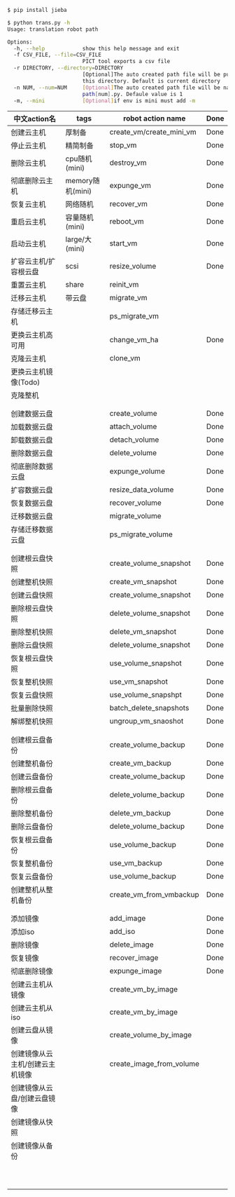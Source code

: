 ```bash
$ pip install jieba

$ python trans.py -h
Usage: translation robot path

Options:
  -h, --help            show this help message and exit
  -f CSV_FILE, --file=CSV_FILE
                        PICT tool exports a csv file
  -r DIRECTORY, --directory=DIRECTORY
                        [Optional]The auto created path file will be put in
                        this directory. Default is current directory
  -n NUM, --num=NUM     [Optional]The auto created path file will be named
                        path[num].py. Defaule value is 1
  -m, --mini            [Optional]if env is mini must add -m
```

| 中文action名                    | tags             | robot action name        | Done |
| ------------------------------- | ---------------- | ------------------------ | ---- |
| 创建云主机                      | 厚制备           | create_vm/create_mini_vm | Done |
| 停止云主机                      | 精简制备         | stop_vm                  | Done |
| 删除云主机                      | cpu随机(mini)    | destroy_vm               | Done |
| 彻底删除云主机                  | memory随机(mini) | expunge_vm               | Done |
| 恢复云主机                      | 网络随机         | recover_vm               | Done |
| 重启云主机                      | 容量随机(mini)   | reboot_vm                | Done |
| 启动云主机                      | large/大(mini)   | start_vm                 | Done |
| 扩容云主机/扩容根云盘           | scsi             | resize_volume            | Done |
| 重置云主机                      | share            | reinit_vm                |      |
| 迁移云主机                      | 带云盘           | migrate_vm               |      |
| 存储迁移云主机                  |                  | ps_migrate_vm            |      |
| 更换云主机高可用                |                  | change_vm_ha             | Done |
| 克隆云主机                      |                  | clone_vm                 |      |
| 更换云主机镜像(Todo)            |                  |                          |      |
| 克隆整机                        |                  |                          |      |
|                                 |                  |                          |      |
|                                 |                  |                          |      |
| 创建数据云盘                    |                  | create_volume            | Done |
| 加载数据云盘                    |                  | attach_volume            | Done |
| 卸载数据云盘                    |                  | detach_volume            | Done |
| 删除数据云盘                    |                  | delete_volume            | Done |
| 彻底删除数据云盘                |                  | expunge_volume           | Done |
| 扩容数据云盘                    |                  | resize_data_volume       | Done |
| 恢复数据云盘                    |                  | recover_volume           | Done |
| 迁移数据云盘                    |                  | migrate_volume           |      |
| 存储迁移数据云盘                |                  | ps_migrate_volume        |      |
|                                 |                  |                          |      |
|                                 |                  |                          |      |
| 创建根云盘快照                  |                  | create_volume_snapshot   | Done |
| 创建整机快照                    |                  | create_vm_snapshot       | Done |
| 创建云盘快照                    |                  | create_volume_snapshot   | Done |
| 删除根云盘快照                  |                  | delete_volume_snapshot   | Done |
| 删除整机快照                    |                  | delete_vm_snapshot       | Done |
| 删除云盘快照                    |                  | delete_volume_snapshot   | Done |
| 恢复根云盘快照                  |                  | use_volume_snapshot      | Done |
| 恢复整机快照                    |                  | use_vm_snapshot          | Done |
| 恢复云盘快照                    |                  | use_volume_snapshpt      | Done |
| 批量删除快照                    |                  | batch_delete_snapshots   | Done |
| 解绑整机快照                    |                  | ungroup_vm_snaoshot      | Done |
|                                 |                  |                          |      |
|                                 |                  |                          |      |
| 创建根云盘备份                  |                  | create_volume_backup     | Done |
| 创建整机备份                    |                  | create_vm_backup         | Done |
| 创建云盘备份                    |                  | create_volume_backup     | Done |
| 删除根云盘备份                  |                  | delete_volume_backup     | Done |
| 删除整机备份                    |                  | delete_vm_backup         | Done |
| 删除云盘备份                    |                  | delete_volume_backup     | Done |
| 恢复根云盘备份                  |                  | use_volume_backup        | Done |
| 恢复整机备份                    |                  | use_vm_backup            | Done |
| 恢复云盘备份                    |                  | use_volume_backup        | Done |
| 创建整机从整机备份              |                  | create_vm_from_vmbackup  | Done |
|                                 |                  |                          |      |
|                                 |                  |                          |      |
| 添加镜像                        |                  | add_image                | Done |
| 添加iso                         |                  | add_iso                  | Done |
| 删除镜像                        |                  | delete_image             | Done |
| 恢复镜像                        |                  | recover_image            | Done |
| 彻底删除镜像                    |                  | expunge_image            | Done |
| 创建云主机从镜像                |                  | create_vm_by_image       |      |
| 创建云主机从iso                 |                  | create_vm_by_image       |      |
| 创建云盘从镜像                  |                  | create_volume_by_image   |      |
| 创建镜像从云主机/创建云主机镜像 |                  | create_image_from_volume |      |
| 创建镜像从云盘/创建云盘镜像     |                  |                          |      |
| 创建镜像从快照                  |                  |                          |      |
| 创建镜像从备份                  |                  |                          |      |
|                                 |                  |                          |      |
|                                 |                  |                          |      |
|                                 |                  |                          |      |
|                                 |                  |                          |      |
|                                 |                  |                          |      |
|                                 |                  |                          |      |
|                                 |                  |                          |      |
|                                 |                  |                          |      |
|                                 |                  |                          |      |
|                                 |                  |                          |      |